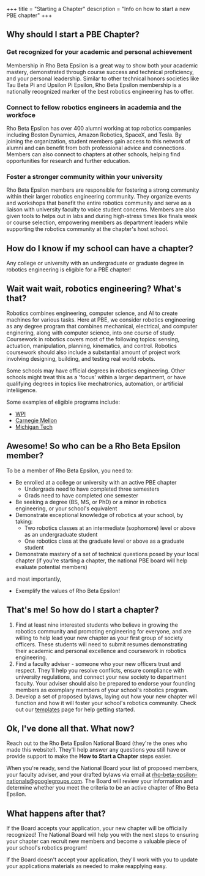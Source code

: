 +++
title = "Starting a Chapter"
description = "Info on how to start a new PBE chapter"
+++
## Why should I start a PBE Chapter?
### Get recognized for your academic and personal achievement
Membership in Rho Beta Epsilon is a great way to show both your academic mastery, demonstrated through course success and technical proficiency, and your personal leadership. Similar to other technical honors societies like Tau Beta Pi and Upsilon Pi Epsilon, Rho Beta Epsilon membership is a nationally recognized marker of the best robotics engineering has to offer.
### Connect to fellow robotics engineers in academia and the workfoce
Rho Beta Epsilon has over 400 alumni working at top robotics companies including Boston Dynamics, Amazon Robotics, SpaceX, and Tesla. By joining the organization, student members gain access to this network of alumni and can benefit from both professional advice and connections. Members can also connect to chapters at other schools, helping find opportunities for research and further education.
### Foster a stronger community within your university
Rho Beta Epsilon members are responsible for fostering a strong community within their larger robotics engineering community. They organize events and workshops that benefit the entire robotics community and serve as a liaison with university faculty to voice student concerns. Members are also given tools to helps out in labs and during high-stress times like finals week or course selection, empowering members as department leaders while supporting the robotics community at the chapter's host school.

## How do I know if my school can have a chapter?
Any college or university with an undergraduate or graduate degree in robotics engineering is eligible for a PBE chapter!

## Wait wait wait, robotics engineering? What's that?
Robotics combines engineering, computer science, and AI to create machines for various tasks. Here at PBE, we consider robotics engineering as any degree program that combines mechanical, electrical, and computer enginering, along with computer science, into one course of study. Coursework in robotics covers most of the following topics: sensing, actuation, manipulation, planning, kinematics, and control. Robotics coursework should also include a substantial amount of project work involving designing, building, and testing real world robots.

Some schools may have official degrees in robotics engineering. Other schools might treat this as a 'focus' within a larger department, or have qualifying degrees in topics like mechatronics, automation, or artificial inteliigence.

Some examples of eligible programs include:
- [WPI](https://www.wpi.edu/academics/departments/robotics-engineering)
- [Carnegie Mellon](https://www.ri.cmu.edu/education/academic-programs/bachelor-of-science-in-robotics/)
- [Michigan Tech](https://www.mtu.edu/admissions/academics/majors/robotics-engineering/)

## Awesome! So who can be a Rho Beta Epsilon member?
To be a member of Rho Beta Epsilon, you need to:
- Be enrolled at a college or university with an active PBE chapter
    - Undergrads need to have completed three semesters
    - Grads need to have completed one semester
- Be seeking a degree (BS, MS, or PhD) or a minor in robotics engineering, or your school's equivalent
- Demonstrate exceptional knowledge of robotics at your school, by taking:
    - Two robotics classes at an intermediate (sophomore) level or above as an undergraduate student
    - One robotics class at the graduate level or above as a graduate student
- Demonstrate mastery of a set of technical questions posed by your local chapter (if you're starting a chapter, the national PBE board will help evaluate potential members)

and most importantly,
- Exemplify the values of Rho Beta Epsilon!

## That's me! So how do I start a chapter?
1. Find at least nine interested students who believe in growing the robotics community and promoting engineering for everyone, and are willing to help lead your new chapter as your first group of society officers. These students will need to submit resumes demonstrating their academic and personal excellence and coursework in robotics engineering.
2. Find a faculty adviser - someone who your new officers trust and respect. They'll help you resolve conflicts, ensure compliance with university regulations, and connect your new society to department faculty. Your adviser should also be prepared to endorse your founding members as exemplary members of your school's robotics program.
3. Develop a set of proposed bylaws, laying out how your new chapter will function and how it will foster your school's robotics community. Check out our [templates](../resources/templates) page for help getting started.

## Ok, I've done all that. What now?
Reach out to the Rho Beta Epsilon National Board (they're the ones who made this website!). They'll help answer any questions you still have or provide support to make the **How to Start a Chapter** steps easier.

When you're ready, send the National Board your list of proposed members, your faculty adviser, and your drafted bylaws via email at [rho-beta-epsilon-nationals@googlegroups.com](rho-beta-epsilon-nationals@googlegroups.com). The Board will review your information and determine whether you meet the criteria to be an active chapter of Rho Beta Epsilon.

## What happens after that?
If the Board accepts your application, your new chapter will be officially recognized! The National Board will help you with the next steps to ensuring your chapter can recruit new members and become a valuable piece of your school's robotics program!

If the Board doesn't accept your application, they'll work with you to update your applications materials as needed to make reapplying easy.

